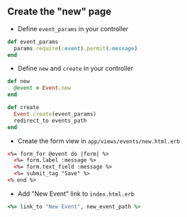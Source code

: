 ## Create the "new" page

- Define `event_params` in your controller

```ruby
def event_params
  params.require(:event).permit(:message)
end
```
- Define `new` and `create` in your controller

```ruby
def new
  @event = Event.new
end

def create
  Event.create(event_params)
  redirect_to events_path
end
```

- Create the form view in `app/views/events/new.html.erb`

```html
<%= form_for @event do |form| %>
  <%= form.label :message %>
  <%= form.text_field :message %>
  <%= submit_tag "Save" %>
<% end %>
```

- Add "New Event" link to `index.html.erb`

```ruby
<%= link_to "New Event", new_event_path %>
```
